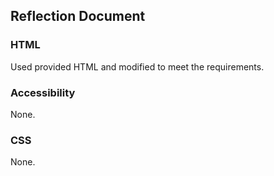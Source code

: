 ## Reflection Document

### HTML

Used provided HTML and modified to meet the requirements.

### Accessibility

None.

### CSS

None.
